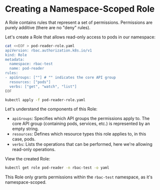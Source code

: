 # Creating a Namespace-Scoped Role

A Role contains rules that represent a set of permissions. Permissions are purely additive (there are no "deny" rules).

Let's create a Role that allows read-only access to pods in our namespace:

```bash
cat <<EOF > pod-reader-role.yaml
apiVersion: rbac.authorization.k8s.io/v1
kind: Role
metadata:
  namespace: rbac-test
  name: pod-reader
rules:
- apiGroups: [""] # "" indicates the core API group
  resources: ["pods"]
  verbs: ["get", "watch", "list"]
EOF

kubectl apply -f pod-reader-role.yaml
```

Let's understand the components of this Role:
- `apiGroups`: Specifies which API groups the permissions apply to. The core API group (containing pods, services, etc.) is represented by an empty string.
- `resources`: Defines which resource types this role applies to, in this case, pods.
- `verbs`: Lists the operations that can be performed, here we're allowing read-only operations.

View the created Role:

```bash
kubectl get role pod-reader -n rbac-test -o yaml
```

This Role only grants permissions within the `rbac-test` namespace, as it's namespace-scoped.
